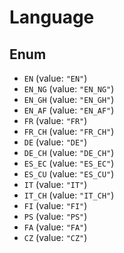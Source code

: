 # Language

## Enum

* `EN` (value: `"EN"`)
* `EN_NG` (value: `"EN_NG"`)
* `EN_GH` (value: `"EN_GH"`)
* `EN_AF` (value: `"EN_AF"`)
* `FR` (value: `"FR"`)
* `FR_CH` (value: `"FR_CH"`)
* `DE` (value: `"DE"`)
* `DE_CH` (value: `"DE_CH"`)
* `ES_EC` (value: `"ES_EC"`)
* `ES_CU` (value: `"ES_CU"`)
* `IT` (value: `"IT"`)
* `IT_CH` (value: `"IT_CH"`)
* `FI` (value: `"FI"`)
* `PS` (value: `"PS"`)
* `FA` (value: `"FA"`)
* `CZ` (value: `"CZ"`)
